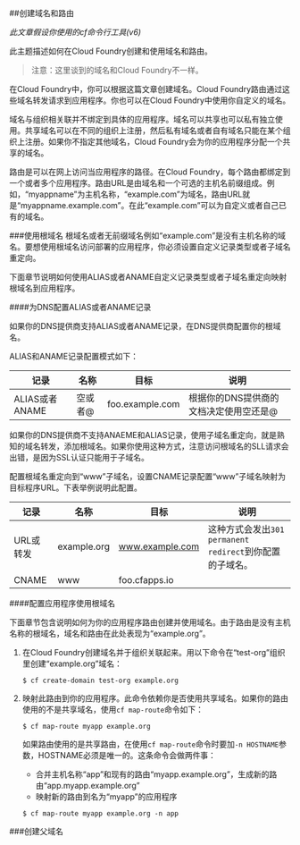 ##创建域名和路由

*此文章假设你使用的cf命令行工具(v6)*

此主题描述如何在Cloud Foundry创建和使用域名和路由。
>注意：这里谈到的域名和Cloud Foundry不一样。

在Cloud Foundry中，你可以根据这篇文章创建域名。Cloud Foundry路由通过这些域名转发请求到应用程序。你也可以在Cloud Foundry中使用你自定义的域名。

域名与组织相关联并不绑定到具体的应用程序。域名可以共享也可以私有独立使用。共享域名可以在不同的组织上注册，然后私有域名或者自有域名只能在某个组织上注册。如果你不指定其他域名，Cloud Foundry会为你的应用程序分配一个共享的域名。

路由是可以在网上访问当应用程序的路径。在Cloud Foundry，每个路由都绑定到一个或者多个应用程序。路由URL是由域名和一个可选的主机名前缀组成。例如，“myappname”为主机名称，“example.com”为域名，路由URL就是“myappname.example.com”。在此“example.com”可以为自定义或者自己已有的域名。

###使用根域名
根域名或者无前缀域名例如“example.com”是没有主机名称的域名。要想使用根域名访问部署的应用程序，你必须设置自定义记录类型或者子域名重定向。

下面章节说明如何使用ALIAS或者ANAME自定义记录类型或者子域名重定向映射根域名到应用程序。

####为DNS配置ALIAS或者ANAME记录

如果你的DNS提供商支持ALIAS或者ANAME记录，在DNS提供商配置你的根域名。

ALIAS和ANAME记录配置模式如下：

**记录**  | **名称** | **目标** | **说明**
------------- | ------------- | ------------- | -------------
ALIAS或者ANAME | 空或者@  | foo.example.com  | 根据你的DNS提供商的文档决定使用空还是@

如果你的DNS提供商不支持ANAEME和ALIAS记录，使用子域名重定向，就是熟知的域名转发，添加根域名。如果你使用这种方式，注意访问根域名的SLL请求会出错，是因为SSL认证只能用于子域名。

配置根域名重定向到“www”子域名，设置CNAME记录配置“www”子域名映射为目标程序URL。下表举例说明此配置。

**记录**  | **名称** | **目标** | **说明**
------------- | ------------- | ------------- | -------------
URL或转发 | example.org  | www.example.com  | 这种方式会发出```301 permanent redirect```到你配置的子域名。
CNAME | www  | foo.cfapps.io  | 

####配置应用程序使用根域名

下面章节包含说明如何为你的应用程序路由创建并使用域名。由于路由是没有主机名称的根域名，域名和路由在此处表现为“example.org”。

1. 在Cloud Foundry创建域名并于组织关联起来。用以下命令在“test-org”组织里创建“example.org”域名：
	
	```
	$ cf create-domain test-org example.org
	```
2. 映射此路由到你的应用程序。此命令依赖你是否使用共享域名。如果你的路由使用的不是共享域名，使用```cf map-route```命令如下：
	
	```
	$ cf map-route myapp example.org
	```
	
	如果路由使用的是共享路由，在使用```cf map-route```命令时要加```-n HOSTNAME```参数，HOSTNAME必须是唯一的。这条命令会做两件事：
	
	* 合并主机名称“app”和现有的路由“myapp.example.org”，生成新的路由“app.myapp.example.org”
	* 映射新的路由到名为“myapp”的应用程序
	
	```
	$ cf map-route myapp example.org -n app
	```

###创建父域名

